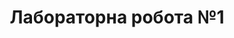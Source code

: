 ---
title: "Лабораторна робота №1"
topic: "Мова гіпертекстової розмітки сайту HTML-5"
fileLink: "labs/lab-1/FE1_Снігур.docx"
routeLink: "/lab-1"
---